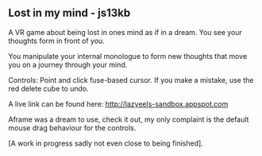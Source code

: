 Lost in my mind - js13kb
-----------------
A VR game about being lost in ones mind as if in a dream. You see your thoughts form in front of you.

You manipulate your internal monologue to form new thoughts that move you on a journey through your mind.

Controls:
Point and click fuse-based cursor.
If you make a mistake, use the red delete cube to undo.

A live link can be found here:
http://lazyeels-sandbox.appspot.com

Aframe was a dream to use, check it out, my only complaint is the default mouse drag behaviour for the controls.

[A work in progress sadly not even close to being finished].